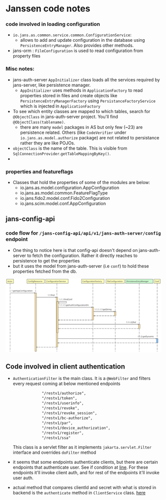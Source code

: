 # Janssen code notes

### code involved in loading configuration

- `io.jans.as.common.service.common.ConfigurationService`:
  - allows to add and update configuration in the database using `PersistenceEntryManager`. Also provides other methods.
- jans-orm : `FileConfiguration` is used to read configuration from property files

### Misc notes:

- jans-auth-server `AppInitializer` class loads all the services required by jans-server, like persistence manager.
  - `AppInitializer` uses methods in `ApplicationFactory` to read properties stored in files and create objects like `PersistenceEntryManagerFactory` using `PersistanceFactoryService` which is injected in `ApplicationFactory`
- To see which entity classes are mapped to which tables, search for `@ObjectClass` in jans-auth-server project. You'll find `@ObjectClass(tablename)`.
  - there are many `model` packages in AS but only few (~23) are persistence related. Others (like `CodeVerifier` under `io.jans.as.model.authorize` package) are not related to persistance rather they are like POJOs.
- `objectClass` is the name of the table. This is visible from `SqlConnectionProvider`.`getTableMappingByKey()`.
- 

### properties and featureflags

- Classes that hold the properties of some of the modules are below:
  - io.jans.as.model.configuration.AppConfiguration
  - io.jans.as.model.common.FeatureFlagType
  - io.jans.fido2.model.conf.Fido2Configuration
  - io.jans.scim.model.conf.AppConfiguration

## jans-config-api

### code flow for `/jans-config-api/api/v1/jans-auth-server/config` endpoint

- One thing to notice here is that config-api doesn't depend on jans-auth-server to fetch the configuration. Rather it directly reaches to persistence to get the properties
- but it uses the model from jans-auth-server (i.e `conf`) to hold these properties fetched from the db.

![](../../../images/janssen-code-notes/ConfigResource_getAppConfiguration.svg)


## Code involved in client authentication

- `AuthenticationFilter` is the main class. It is a `@WebFilter` and filters every request coming at below mentioned endpoints
   ```
                "/restv1/authorize",
                "/restv1/token",
                "/restv1/userinfo",
                "/restv1/revoke",
                "/restv1/revoke_session",
                "/restv1/bc-authorize",
                "/restv1/par",
                "/restv1/device_authorization",
                "/restv1/register",
                "/restv1/ssa"
   ```
   
   This class is a servlet filter as it implements `jakarta.servlet.Filter` interface and overrides `doFilter` method
   
 - it seems that some endpoints authenticate clients, but there are certain endpoints that authenticate user. See if condition at [line](https://github.com/JanssenProject/jans/blob/9c68f914e155de492e54121033c8f0ed45d66817/jans-auth-server/server/src/main/java/io/jans/as/server/auth/AuthenticationFilter.java#L383). For these endpoints it'll invoke client auth, and for rest of the endpoints it'll invoke user auth.
 - actual method that compares clientId and secret with what is stored in backend is the `authenticate` method in `ClientService` class. [here](https://github.com/JanssenProject/jans/blob/f793f92fa275da2e57b2302dcb5c6fdb27666e67/jans-auth-server/server/src/main/java/io/jans/as/server/service/ClientService.java#L106)

